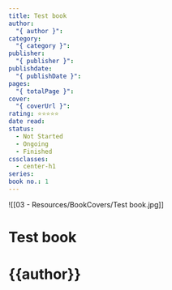 ```yaml
---
title: Test book
author:
  "{ author }": 
category:
  "{ category }": 
publisher:
  "{ publisher }": 
publishdate:
  "{ publishDate }": 
pages:
  "{ totalPage }": 
cover:
  "{ coverUrl }": 
rating: ⭐⭐⭐⭐⭐
date read: 
status:
  - Not Started
  - Ongoing
  - Finished
cssclasses:
  - center-h1
series: 
book no.: 1
---
```

![[03 - Resources/BookCovers/Test book.jpg]]
# Test book
# {{author}}